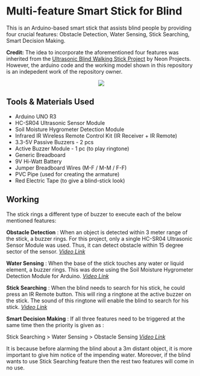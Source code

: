 # Multi-feature Smart Stick for Blind
This is an Arduino-based smart stick that assists blind people by providing four crucial features: Obstacle Detection, Water Sensing, Stick Searching, Smart Decision Making.  

**Credit:** The idea to incorporate the aforementioned four features was inherited from the [Ultrasonic Blind Walking Stick Project](https://nevonprojects.com/ultrasonic-blind-walking-stick-project/) by Neon Projects. However, the arduino code and the working model shown in this repository is an indepedent work of the repository owner.

<p align="center">
  <img src="https://drive.google.com/open?id=1TNLZlOGe5eTiiLiNacZi9DprCDlQg5P8">
</p>

## Tools & Materials Used
* Arduino UNO R3
* HC-SR04 Ultrasonic Sensor Module
* Soil Moisture Hygrometer Detection Module
* Infrared IR Wireless Remote Control Kit (IR Receiver + IR Remote)
* 3.3-5V Passive Buzzers - 2 pcs
* Active Buzzer Module - 1 pc (to play ringtone)
* Generic Breadboard
* 9V Hi-Watt Battery
* Jumper Breadboard Wires (M-F / M-M / F-F)
* PVC Pipe (used for creating the armature)
* Red Electric Tape (to give a blind-stick look)

## Working 
The stick rings a different type of buzzer to execute each of the below mentioned features:

**Obstacle Detection** : When an object is detected within 3 meter range of the stick, a buzzer rings. For this project, only a single HC-SR04 Ultrasonic Sensor Module was used. Thus, it can detect obstacle within 15 degree sector of the sensor. [_Video Link_](https://drive.google.com/open?id=1UZcNT_zw5SvOxyt5aXLhGN5MzU3aWY2t)

**Water Sensing** :	When the base of the stick touches any water or liquid element, a buzzer rings. This was done using the Soil Moisture Hygrometer Detection Module for Arduino. [_Video Link_](https://drive.google.com/open?id=1mR_TAaNOmUZ_ZYcDpYIUa1qlD4ikmtVn)

**Stick Searching** : When the blind needs to search for his stick, he could press an IR Remote button. This will ring a ringtone at the active buzzer on the stick. The sound of this ringtone will enable the blind to search for his stick. [_Video Link_](https://drive.google.com/open?id=1jZtp-uNvQp1QdGIxsyIFQJdPlg6NGqCj)

**Smart Decision Making** : If all three features need to be triggered at the same time then the priority is given as : 

Stick Searching > Water Sensing > Obstacle Sensing [_Video Link_](https://drive.google.com/open?id=1a4C9jij5G8dznrQMwNZcQ9HBPovyn7AU)

It is because before alarming the blind about a 3m distant object, it is more important to give him notice of the impending water. Moreover, if the blind wants to use Stick Searching feature then the rest two features will come in no use.

